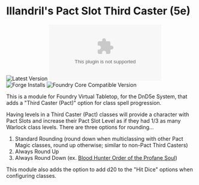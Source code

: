 # Illandril's Pact Slot Third Caster (5e)
![Latest Version](https://img.shields.io/badge/dynamic/json?color=4b0000&label=Latest%20Version&query=$.version&url=https%3A%2F%2Fgithub.com%2Fillandril%2FFoundryVTT-third-pact%2Freleases%2Flatest%2Fdownload%2Fmodule.json)
![Latest Release Download Count](https://img.shields.io/github/downloads/illandril/FoundryVTT-third-pact/latest/module.zip?color=4b0000&label=Downloads)
![Forge Installs](https://img.shields.io/badge/dynamic/json?color=4b0000&label=Forge%20Installs&query=package.installs&url=http%3A%2F%2Fforge-vtt.com%2Fapi%2Fbazaar%2Fpackage%2Fillandril-third-pact&suffix=%25)
![Foundry Core Compatible Version](https://img.shields.io/badge/dynamic/json?color=4b0000&label=Foundry%20Version&query=$.compatibility.verified&url=https%3A%2F%2Fgithub.com%2Fillandril%2FFoundryVTT-third-pact%2Freleases%2Flatest%2Fdownload%2Fmodule.json)

This is a module for Foundry Virtual Tabletop, for the DnD5e System, that adds a "Third Caster (Pact)" option for class spell progression.

Having levels in a Third Caster (Pact) classes will provide a character with Pact Slots and increase their Pact Slot Level as if they had 1/3 as many Warlock class levels. There are three options for rounding...
1. Standard Rounding (round down when multiclassing with other Pact Magic classes, round up otherwise; similar to non-Pact Third Casters)
1. Always Round Up
1. Always Round Down (ex. [Blood Hunter Order of the Profane Soul](https://www.dndbeyond.com/classes/blood-hunter#OrderoftheProfaneSoul))

This module also adds the option to add d20 to the "Hit Dice" options when configuring classes.
